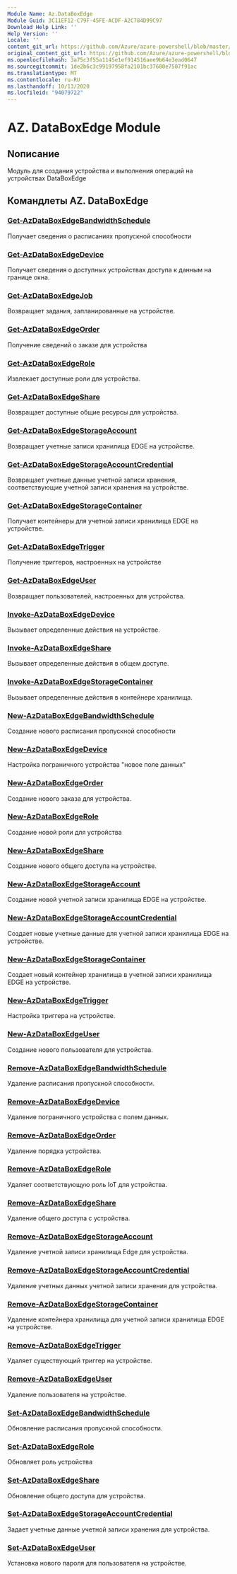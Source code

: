 ```yaml
---
Module Name: Az.DataBoxEdge
Module Guid: 3C11EF12-C79F-45FE-ACDF-A2C784D99C97
Download Help Link: ''
Help Version: ''
Locale: ''
content_git_url: https://github.com/Azure/azure-powershell/blob/master/src/DataBoxEdge/DataBoxEdge/help/Az.DataBoxEdge.md
original_content_git_url: https://github.com/Azure/azure-powershell/blob/master/src/DataBoxEdge/DataBoxEdge/help/Az.DataBoxEdge.md
ms.openlocfilehash: 3a75c3f55a1145e1ef914516aee9b64e3ead0647
ms.sourcegitcommit: 1de2b6c3c99197958fa2101bc37680e7507f91ac
ms.translationtype: MT
ms.contentlocale: ru-RU
ms.lasthandoff: 10/13/2020
ms.locfileid: "94079722"
---
```

# AZ. DataBoxEdge Module
## Nописание
Модуль для создания устройства и выполнения операций на устройствах DataBoxEdge

## Командлеты AZ. DataBoxEdge
### [Get-AzDataBoxEdgeBandwidthSchedule](Get-AzDataBoxEdgeBandwidthSchedule.md)
Получает сведения о расписаниях пропускной способности

### [Get-AzDataBoxEdgeDevice](Get-AzDataBoxEdgeDevice.md)
Получает сведения о доступных устройствах доступа к данным на границе окна.

### [Get-AzDataBoxEdgeJob](Get-AzDataBoxEdgeJob.md)
Возвращает задания, запланированные на устройстве.

### [Get-AzDataBoxEdgeOrder](Get-AzDataBoxEdgeOrder.md)
Получение сведений о заказе для устройства

### [Get-AzDataBoxEdgeRole](Get-AzDataBoxEdgeRole.md)
Извлекает доступные роли для устройства.

### [Get-AzDataBoxEdgeShare](Get-AzDataBoxEdgeShare.md)
Возвращает доступные общие ресурсы для устройства.

### [Get-AzDataBoxEdgeStorageAccount](Get-AzDataBoxEdgeStorageAccount.md)
Возвращает учетные записи хранилища EDGE на устройстве.

### [Get-AzDataBoxEdgeStorageAccountCredential](Get-AzDataBoxEdgeStorageAccountCredential.md)
Возвращает учетные данные учетной записи хранения, соответствующие учетной записи хранения на устройстве.

### [Get-AzDataBoxEdgeStorageContainer](Get-AzDataBoxEdgeStorageContainer.md)
Получает контейнеры для учетной записи хранилища EDGE на устройстве.

### [Get-AzDataBoxEdgeTrigger](Get-AzDataBoxEdgeTrigger.md)
Получение триггеров, настроенных на устройстве
 

### [Get-AzDataBoxEdgeUser](Get-AzDataBoxEdgeUser.md)
Возвращает пользователей, настроенных для устройства.

### [Invoke-AzDataBoxEdgeDevice](Invoke-AzDataBoxEdgeDevice.md)
Вызывает определенные действия на устройстве.

### [Invoke-AzDataBoxEdgeShare](Invoke-AzDataBoxEdgeShare.md)
Вызывает определенные действия в общем доступе.

### [Invoke-AzDataBoxEdgeStorageContainer](Invoke-AzDataBoxEdgeStorageContainer.md)
Вызывает определенные действия в контейнере хранилища.

### [New-AzDataBoxEdgeBandwidthSchedule](New-AzDataBoxEdgeBandwidthSchedule.md)
Создание нового расписания пропускной способности

### [New-AzDataBoxEdgeDevice](New-AzDataBoxEdgeDevice.md)
Настройка пограничного устройства "новое поле данных"

### [New-AzDataBoxEdgeOrder](New-AzDataBoxEdgeOrder.md)
Создание нового заказа для устройства.

### [New-AzDataBoxEdgeRole](New-AzDataBoxEdgeRole.md)
Создание новой роли для устройства

### [New-AzDataBoxEdgeShare](New-AzDataBoxEdgeShare.md)
Создание нового общего доступа на устройстве.

### [New-AzDataBoxEdgeStorageAccount](New-AzDataBoxEdgeStorageAccount.md)
Создание новой учетной записи хранилища EDGE на устройстве.

### [New-AzDataBoxEdgeStorageAccountCredential](New-AzDataBoxEdgeStorageAccountCredential.md)
Создает новые учетные данные для учетной записи хранилища EDGE на устройстве.

### [New-AzDataBoxEdgeStorageContainer](New-AzDataBoxEdgeStorageContainer.md)
Создает новый контейнер хранилища в учетной записи хранилища EDGE на устройстве.

### [New-AzDataBoxEdgeTrigger](New-AzDataBoxEdgeTrigger.md)
Настройка триггера на устройстве.

### [New-AzDataBoxEdgeUser](New-AzDataBoxEdgeUser.md)
Создание нового пользователя для устройства.

### [Remove-AzDataBoxEdgeBandwidthSchedule](Remove-AzDataBoxEdgeBandwidthSchedule.md)
Удаление расписания пропускной способности.

### [Remove-AzDataBoxEdgeDevice](Remove-AzDataBoxEdgeDevice.md)
Удаление пограничного устройства с полем данных.

### [Remove-AzDataBoxEdgeOrder](Remove-AzDataBoxEdgeOrder.md)
Удаление порядка устройства.

### [Remove-AzDataBoxEdgeRole](Remove-AzDataBoxEdgeRole.md)
Удаляет соответствующую роль IoT для устройства.

### [Remove-AzDataBoxEdgeShare](Remove-AzDataBoxEdgeShare.md)
Удаление общего доступа с устройства.

### [Remove-AzDataBoxEdgeStorageAccount](Remove-AzDataBoxEdgeStorageAccount.md)
Удаление учетной записи хранилища Edge для устройства.

### [Remove-AzDataBoxEdgeStorageAccountCredential](Remove-AzDataBoxEdgeStorageAccountCredential.md)
Удаление учетных данных учетной записи хранения для устройства.

### [Remove-AzDataBoxEdgeStorageContainer](Remove-AzDataBoxEdgeStorageContainer.md)
Удаление контейнера хранилища для учетной записи хранилища EDGE на устройстве.

### [Remove-AzDataBoxEdgeTrigger](Remove-AzDataBoxEdgeTrigger.md)
Удаляет существующий триггер на устройстве.

### [Remove-AzDataBoxEdgeUser](Remove-AzDataBoxEdgeUser.md)
Удаление пользователя на устройстве.

### [Set-AzDataBoxEdgeBandwidthSchedule](Set-AzDataBoxEdgeBandwidthSchedule.md)
Обновление расписания пропускной способности.

### [Set-AzDataBoxEdgeRole](Set-AzDataBoxEdgeRole.md)
Обновляет роль устройства

### [Set-AzDataBoxEdgeShare](Set-AzDataBoxEdgeShare.md)
Обновление общего доступа для устройства.

### [Set-AzDataBoxEdgeStorageAccountCredential](Set-AzDataBoxEdgeStorageAccountCredential.md)
Задает учетные данные учетной записи хранения для устройства.

### [Set-AzDataBoxEdgeUser](Set-AzDataBoxEdgeUser.md)
Установка нового пароля для пользователя на устройстве.

